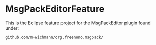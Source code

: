 # MsgPackEditorFeature

This is the Eclipse feature project for the MsgPackEditor plugin found under:

    github.com/m-wichmann/org.freenono.msgpack/
